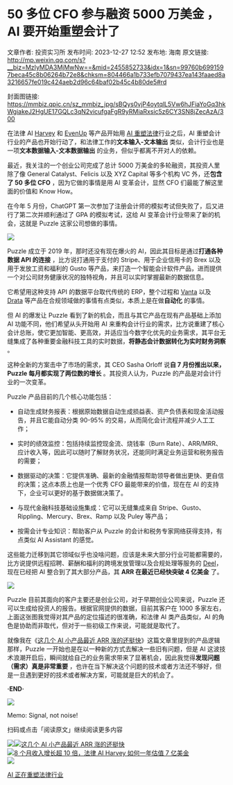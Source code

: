 # 50 多位 CFO 参与融资 5000 万美金 ，AI 要开始重塑会计了

文章作者: 投资实习所
发布时间: 2023-12-27 12:52
发布地: 海南
原文链接: http://mp.weixin.qq.com/s?__biz=MzIyMDA3MjMwNw==&mid=2455852733&idx=1&sn=99760b6991597beca45c8b06264b72e8&chksm=804466a1b733efb7079437ea143faaed8a3216657fe019c424aeb2d96c64baf02b45c4b80de5#rd

封面图链接: https://mmbiz.qpic.cn/sz_mmbiz_jpg/sBQys0vjP4oytqlL5Vw6hJFiaYoGq3hkWgiakeJ2HgUE17GQLc3qN2vicufgaFgR9yRMiaRxsic5z6CY3SN8jZecAzA/300

在法律 AI
[Harvey](http://mp.weixin.qq.com/s?__biz=MzIyMDA3MjMwNw==&mid=2455852682&idx=1&sn=84e053cd38928d15944747e3dab33618&chksm=80446696b733ef802a86c59eb343d1ee08271757f41df8ffa15b22c73de9018940876fb53a27&scene=21#wechat_redirect)
和
[EvenUp](http://mp.weixin.qq.com/s?__biz=MzIyMDA3MjMwNw==&mid=2455850625&idx=1&sn=44761a181dbe9bc63f05c7150c799b91&chksm=80447e9db733f78b91684926a36aca266310d242fbcc35b66d44398908e634033ee568bf1b72&scene=21#wechat_redirect)
等产品开始用 [AI
重塑法律](http://mp.weixin.qq.com/s?__biz=MzIyMDA3MjMwNw==&mid=2455851781&idx=1&sn=0d1ec18485840798670d2d54135a5973&chksm=80446319b733ea0fe7c83d4a0e0737af0f8a7f32cd43ed74fbe37917c7284849985a804f45ea&scene=21#wechat_redirect)行业之后，AI
重塑会计行业的产品也开始行动了，和法律工作的**文本输入-文本输出** 类似，会计行业也是一项**文本数据输入-文本数据输出**
的业务，但似乎都离不开对人的依赖。

最近，我关注的一个创业公司完成了总计 5000 万美金的多轮融资，其投资人里除了像 General Catalyst、Felicis 以及 XYZ
Capital 等多个机构 VC 外，还**包含了 50 多位 CFO** ，因为它做的事情是用 AI 变革会计，显然 CFO 们最能了解这里面的价值和
Know How。

在今年 5 月份，ChatGPT 第一次参加了注册会计师的模拟考试但失败了，后又进行了第二次并顺利通过了 GPA 的模拟考试，这给 AI
变革会计行业带来了新的机会，这就是 Puzzle 这家公司想做的事情。

![](https://mmbiz.qpic.cn/sz_mmbiz_png/sBQys0vjP4oytqlL5Vw6hJFiaYoGq3hkW1Xr4HaoWBia7UP9o0n6AgwhmyrozlAmDLt2ZjcKyGldDuhLdaIljdzQ/640?wx_fmt=png&from=appmsg)

Puzzle 成立于 2019 年，那时还没有现在爆火的 AI，因此其目标是通过**打通各种数据 API 的连接** ，比方说打通用于支付的
Stripe、用于企业信用卡的 Brex 以及用于发放工资和福利的 Gusto
等产品，来打造一个智能会计软件产品，进而提供一个对公司财务健康状况的独特视角，并且可以实时掌握最新的数据信息。

它希望用这种支持 API 的数据平台取代传统的 ERP，整个过程和
[Vanta](http://mp.weixin.qq.com/s?__biz=MzIyMDA3MjMwNw==&mid=2455849874&idx=1&sn=1e1c1ff5519c2f62f2fe553d78f28231&chksm=80447b8eb733f2984cb2cd7486769d9208952bd741739d574cc50b2a3d319f9a1d92d086d07d&scene=21#wechat_redirect)
以及
[Drata](http://mp.weixin.qq.com/s?__biz=MzIyMDA3MjMwNw==&mid=2455850373&idx=1&sn=9989d78509e9a86f3cb0aa20fd8fe2ab&chksm=80447d99b733f48f37cdbdf4a57fbb4fb329208fd15bfa1f0231cf964c1fee0468155f82f3d4&scene=21#wechat_redirect)
等产品在合规领域做的事情有点类似，本质上是在做**自动化** 的事情。

但 AI 的爆发让 Puzzle 看到了新的机会，而且与其它产品在现有产品基础上添加 AI 功能不同，他们希望从头开始用 AI
来重构会计行业的需求，比方说重建了核心会计总账，使它更加智能、更高效，并适应当今数字化优先的业务需求，其平台无缝集成了各种重要金融科技工具的实时数据，**将静态会计数据转化为实时财务洞察**
。

这种全新的方案击中了市场的需求，其 CEO Sasha Orloff 说**自 7 月份推出以来，Puzzle 每月都实现了两位数的增长**
。其投资人认为，Puzzle 的产品是对会计行业的一次变革。

Puzzle 产品目前的几个核心功能包括：

  * 自动生成财务报表：根据原始数据自动生成损益表、资产负债表和现金活动报告，并且它能自动分类 90-95% 的交易，从而简化会计流程并减少人工工作；

  * 实时的绩效监控：包括持续监控现金流、烧钱率（Burn Rate）、ARR/MRR、应计收入等，因此可以随时了解财务状况，还能同时满足业务运营和税务报告的需要；

  * 数据驱动的决策：它提供准确、最新的金融情报帮助领导者做出更快、更自信的决策；这点本质上也是一个优秀 CFO 最能带来的价值，现在在 AI 的支持下，企业可以更好的基于数据做决策了。

  * 与现代金融科技基础设施集成：它可以无缝集成来自 Stripe、Gusto、Rippling、Mercury、Brex、Ramp 以及 Puley 等产品；

  * 按需会计专业知识：帮助客户从 Puzzle 的会计和税务专家网络获得支持，有点类似 AI Assistant 的感觉。

这些能力迁移到其它领域似乎也没啥问题，应该是未来大部分行业可能都需要的，比方说提供远程招聘、薪酬和福利的跨境发放管理以及合规处理等服务的
[Deel](http://mp.weixin.qq.com/s?__biz=MzIyMDA3MjMwNw==&mid=2455849651&idx=1&sn=ce6b7925307add5af218f348ed7ae850&chksm=80447aafb733f3b9f1944a0529ae2a6644f2530200e23cb9b58f337f3c0eff6b83715efbc0be&scene=21#wechat_redirect)，现在已经把
AI 整合到了其大部分产品，其 **ARR 在最近已经快突破 4 亿美金** 了。

![](https://mmbiz.qpic.cn/sz_mmbiz_png/sBQys0vjP4oytqlL5Vw6hJFiaYoGq3hkWZN8ODib82ibpfXgc76XQrHJgqZj1ccS6zHAob591hYJKgatytajz6E1w/640?wx_fmt=png&from=appmsg)

Puzzle 目前其面向的客户主要还是创业公司，对于早期创业公司来说，Puzzle 还可以生成给投资人的报告。根据官网提供的数据，目前其客户在 1000
多家左右，上面这张图我觉得对其产品的定位描述的很准确，和法律 AI 类产品类似，AI 的角色是协助而非取代，但对于一些初级工作来说，可能就是取代了。

就像我在《[这几个 AI 小产品最近 ARR
涨的还挺快](http://mp.weixin.qq.com/s?__biz=MzIyMDA3MjMwNw==&mid=2455852704&idx=1&sn=36b0f4c8946a4a24cb4bda42100240d5&chksm=804466bcb733efaa67db180a849bc8031b526ef272dbf87993b66b68545e4417b40fa5e5d0a6&scene=21#wechat_redirect)》这篇文章里提到的产品逻辑那样，Puzzle
一开始也是在以一种新的方式去解决一些旧有问题，但是 AI
这波技术浪潮开启后，瞬间就给自己的业务需求带来了显著机会，因此我觉得**发现问题（需求）真是非常重要**
，也许在当下解决这个问题的技术或者方法还不够好，但是一旦遇到更好的技术或者解决方案，可能就是巨大的机会了。

**·END·**

![](https://mmbiz.qpic.cn/sz_mmbiz_png/sBQys0vjP4oytqlL5Vw6hJFiaYoGq3hkWGRVVOkaC8gm97jkiclcYCFQK6n9eiaryWQONUJKHcJXbIlaD47lK0bcg/640?wx_fmt=png&from=appmsg)  

Memo: Signal, not noise!

扫码或点击「阅读原文」继续阅读更多内容

![](https://mmbiz.qpic.cn/mmbiz_png/mrJibAziaMQhQGoNHniac6wGOyRe172dlS0HCYicyjiaCTtly2pULIz6YPNsXeRjoQFSuDYezsia4ibhbAc1X3GKtVRyw/640?wx_fmt=png&wxfrom=5&wx_lazy=1&wx_co=1)[![](https://mmbiz.qpic.cn/sz_mmbiz_jpg/sBQys0vjP4oicHP6yu3aNDVXZF2PEebFaXALq0MWcC0ZT663NTN1H8o8cUYcesudFxzm4DM3BWWx2VaclrYf2tA/640?wx_fmt=jpeg)这几个
AI 小产品最近 ARR
涨的还挺快](https://mp.weixin.qq.com/s?__biz=MzIyMDA3MjMwNw==&mid=2455852704&idx=1&sn=36b0f4c8946a4a24cb4bda42100240d5&chksm=804466bcb733efaa67db180a849bc8031b526ef272dbf87993b66b68545e4417b40fa5e5d0a6&scene=21#wechat_redirect)  
[![](https://mmbiz.qpic.cn/sz_mmbiz_jpg/sBQys0vjP4rjvpBGqlfBUt9WyVc8OyuiaeCKF9giakVIaFicmMiaCDbUF1Ur7k6FtCNE8xVSR5cviaUqMBRTjLqmldw/640?wx_fmt=jpeg)8
个月收入增长超 10 倍，法律 AI Harvey 如何一年估值 7
亿美金](https://mp.weixin.qq.com/s?__biz=MzIyMDA3MjMwNw==&mid=2455852682&idx=1&sn=84e053cd38928d15944747e3dab33618&chksm=80446696b733ef802a86c59eb343d1ee08271757f41df8ffa15b22c73de9018940876fb53a27&scene=21#wechat_redirect)  
[![](https://mmbiz.qpic.cn/sz_mmbiz_jpg/sBQys0vjP4prj2ofkQ4ibGZWxzDicrZm94ZGlzdgLibP5qJGOWV5aIR92bHQnfX16q1paxknP5uscgZ18sBpNCJ1A/640?wx_fmt=jpeg)](https://mp.weixin.qq.com/s?__biz=MzIyMDA3MjMwNw==&mid=2455851781&idx=1&sn=0d1ec18485840798670d2d54135a5973&chksm=80446319b733ea0fe7c83d4a0e0737af0f8a7f32cd43ed74fbe37917c7284849985a804f45ea&scene=21#wechat_redirect)

[AI
正在重塑法律行业](https://mp.weixin.qq.com/s?__biz=MzIyMDA3MjMwNw==&mid=2455851781&idx=1&sn=0d1ec18485840798670d2d54135a5973&chksm=80446319b733ea0fe7c83d4a0e0737af0f8a7f32cd43ed74fbe37917c7284849985a804f45ea&scene=21#wechat_redirect)

